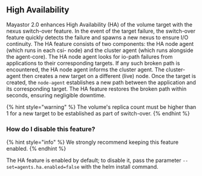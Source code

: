 ## High Availability 

Mayastor 2.0 enhances High Availability (HA) of the volume target with the nexus switch-over feature. In the event of the target failure, the switch-over feature quickly detects the failure and spawns a new nexus to ensure I/O continuity.
The HA feature consists of two components: the HA node agent (which runs in each csi- node) and the cluster agent (which runs alongside the agent-core). The HA node agent looks for io-path failures from applications to their corresponding targets. If any such broken path is encountered, the HA node agent informs the cluster agent. The cluster-agent then creates a new target on a different (live) node. Once the target is created, the `node-agent` establishes a new path between the application and its corresponding target. The HA feature restores the broken path within seconds, ensuring negligible downtime. 

{% hint style="warning" %}
The volume's replica count must be higher than 1 for a new target to be established as part of switch-over.
{% endhint %}


### How do I disable this feature? 

{% hint style="info" %}
We strongly recommend keeping this feature enabled.
{% endhint %}

The HA feature is enabled by default; to disable it, pass the parameter `--set=agents.ha.enabled=false` with the helm install command.